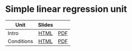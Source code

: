 # Simple linear regression unit

| Unit  | Slides |     |
|-------|:------:|:---:|
| Intro | [HTML](https://matackett.github.io/intro-regression-slides/slr/slr-intro.html#1)  | [PDF](https://matackett.github.io/intro-regression-slides/slr/slr-intro.pdf) |
| Conditions | [HTML](https://matackett.github.io/intro-regression-slides/slr/slr-conditions.html#1)  | [PDF](https://matackett.github.io/intro-regression-slides/slr/slr-conditions.pdf) |


